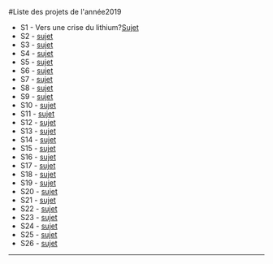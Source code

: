#Liste des projets de l'année2019

- S1 - Vers une crise du lithium?[Sujet](https://robingirard.github.io/MINES-UE14-miniprojet/Past/2019/Descriptifs/UE142019-S1-Lithium.html)
- S2 - [sujet](https://robingirard.github.io/MINES-UE14-miniprojet/Past/2019/Descriptifs/UE142019-S2-Batiment.html)
- S3 - [sujet](https://robingirard.github.io/MINES-UE14-miniprojet/Past/2019/Descriptifs/UE142019-S3-PaysageetEnergie.html)
- S4 - [sujet](https://robingirard.github.io/MINES-UE14-miniprojet/Past/2019/Descriptifs/UE142019-S4-AutoconsommationPV.html)
- S5 - [sujet](https://robingirard.github.io/MINES-UE14-miniprojet/Past/2019/Descriptifs/UE142019-S5-AmenagementBassee.html)
- S6 - [sujet](https://robingirard.github.io/MINES-UE14-miniprojet/Past/2019/Descriptifs/UE142019-S6-Renewablesandjobs.html)
- S7 - [sujet](https://robingirard.github.io/MINES-UE14-miniprojet/Past/2019/Descriptifs/UE142019-S7-NumeriqueEtConsommation.html)
- S8 - [sujet](https://robingirard.github.io/MINES-UE14-miniprojet/Past/2019/Descriptifs/UE142019-S8-EmpriseVehicules.html)
- S9 - [sujet](https://robingirard.github.io/MINES-UE14-miniprojet/Past/2019/Descriptifs/UE142019-S9-ISR-Cu.html)
- S10 - [sujet](https://robingirard.github.io/MINES-UE14-miniprojet/Past/2019/Descriptifs/UE142019-S10-Cobalt.html)
- S11 - [sujet](https://robingirard.github.io/MINES-UE14-miniprojet/Past/2019/Descriptifs/UE142019-S11-CoutsIntegrationENR.html)
- S12 - [sujet](https://robingirard.github.io/MINES-UE14-miniprojet/Past/2019/Descriptifs/UE142019-S12-HydrogeneversusBatteries.html)
- S13 - [sujet](https://robingirard.github.io/MINES-UE14-miniprojet/Past/2019/Descriptifs/UE142019-S13-RolePouvoirRegulateur.html)
- S14 - [sujet](https://robingirard.github.io/MINES-UE14-miniprojet/Past/2019/Descriptifs/UE142019-S14-DeveloppementAfrique.html)
- S15 - [sujet](https://robingirard.github.io/MINES-UE14-miniprojet/Past/2019/Descriptifs/UE142019-S15-Biomass.html)
- S16 - [sujet](https://robingirard.github.io/MINES-UE14-miniprojet/Past/2019/Descriptifs/UE142019-S16-CaptureCO2.html)
- S17 - [sujet](https://robingirard.github.io/MINES-UE14-miniprojet/Past/2019/Descriptifs/UE142019-S17-ENRSimplifie.html)
- S18 - [sujet](https://robingirard.github.io/MINES-UE14-miniprojet/Past/2019/Descriptifs/UE142019-S18-Populationetenergie.html)
- S19 - [sujet](https://robingirard.github.io/MINES-UE14-miniprojet/Past/2019/Descriptifs/UE142019-S19-IAlowtech.html)
- S20 - [sujet](https://robingirard.github.io/MINES-UE14-miniprojet/Past/2019/Descriptifs/UE142019-S20-Aerogels.html)
- S21 - [sujet](https://robingirard.github.io/MINES-UE14-miniprojet/Past/2019/Descriptifs/UE142019-S21-Geothermie.html)
- S22 - [sujet](https://robingirard.github.io/MINES-UE14-miniprojet/Past/2019/Descriptifs/UE142019-S22-Phytomanagementetmetaux.html)
- S23 - [sujet](https://robingirard.github.io/MINES-UE14-miniprojet/Past/2019/Descriptifs/UE142019-S23-Phytomanagementetenergie.html)
- S24 - [sujet](https://robingirard.github.io/MINES-UE14-miniprojet/Past/2019/Descriptifs/UE142019-S24-Biogaz.html)
- S25 - [sujet](https://robingirard.github.io/MINES-UE14-miniprojet/Past/2019/Descriptifs/UE142019-S25-Caoutchouc.html)
- S26 - [sujet](https://robingirard.github.io/MINES-UE14-miniprojet/Past/2019/Descriptifs/UE142019-S26-Sable.html)

---
